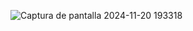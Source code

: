 ![Captura de pantalla 2024-11-20 193318](https://github.com/user-attachments/assets/fb7ecaae-3736-4be0-8652-03ff0333a2b7)
